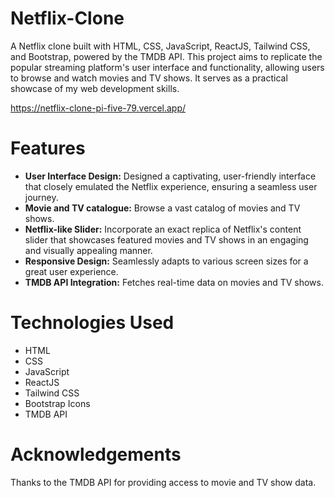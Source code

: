 # Netflix-Clone

A Netflix clone built with HTML, CSS, JavaScript, ReactJS, Tailwind CSS, and Bootstrap, powered by the TMDB API. This project aims to replicate the popular streaming platform's user interface and functionality, allowing users to browse and watch movies and TV shows. It serves as a practical showcase of my web development skills.

https://netflix-clone-pi-five-79.vercel.app/

# Features

* **User Interface Design:** Designed a captivating, user-friendly interface that closely emulated the Netflix experience, ensuring a seamless user journey.
* **Movie and TV catalogue:** Browse a vast catalog of movies and TV shows.
* **Netflix-like Slider:** Incorporate an exact replica of Netflix's content slider that showcases featured movies and TV shows in an engaging and visually appealing manner.
* **Responsive Design:** Seamlessly adapts to various screen sizes for a great user experience.
* **TMDB API Integration:** Fetches real-time data on movies and TV shows.

# Technologies Used

* HTML
* CSS
* JavaScript
* ReactJS
* Tailwind CSS
* Bootstrap Icons
* TMDB API

# Acknowledgements

Thanks to the TMDB API for providing access to movie and TV show data.
